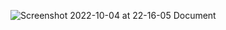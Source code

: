  ![Screenshot 2022-10-04 at 22-16-05 Document](https://user-images.githubusercontent.com/105599585/193940549-feb0650f-9a23-4187-9190-2d433a2809a0.png)
